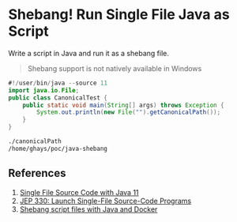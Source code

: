 # Shebang! Run Single File Java as Script

Write a script in Java and run it as a shebang file.

> Shebang support is not natively available in Windows

```java
#!/user/bin/java --source 11
import java.io.File;
public class CanonicalTest {
    public static void main(String[] args) throws Exception {
        System.out.println(new File("").getCanonicalPath());
    }
}
```

```bash
./canonicalPath
/home/ghays/poc/java-shebang
```

## References

1. [Single File Source Code with Java 11](https://medium.com/oracledevs/single-file-source-code-with-java-11-74d1a4c3d31)
1. [JEP 330: Launch Single-File Source-Code Programs](https://openjdk.java.net/jeps/330)
1. [Shebang script files with Java and Docker](https://thepracticaldeveloper.com/shebang-script-java/)
